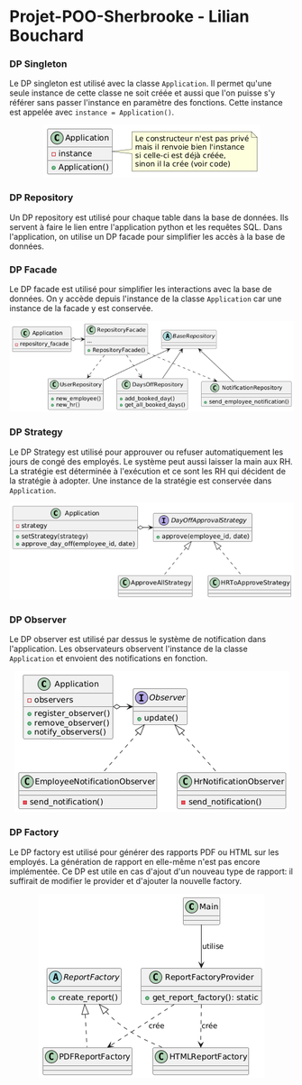 # Projet-POO-Sherbrooke - Lilian Bouchard

### DP Singleton

Le DP singleton est utilisé avec la classe ``Application``. Il permet qu'une seule instance de cette classe ne soit créée et aussi que l'on puisse s'y référer sans passer l'instance en paramètre des fonctions. Cette instance est appelée avec ``instance = Application()``.

<p align="center">
    <img src="images/singleton.png" alt="Singleton DP">
</p>

### DP Repository

Un DP repository est utilisé pour chaque table dans la base de données. Ils servent à faire le lien entre l'application python et les requêtes SQL. Dans l'application, on utilise un DP facade pour simplifier les accès à la base de données.

### DP Facade

Le DP facade est utilisé pour simplifier les interactions avec la base de données. On y accède depuis l'instance de la classe ``Application`` car une instance de la facade y est conservée.

<p align="center">
    <img src="images/facade.png" alt="Facade DP">
</p>

### DP Strategy

Le DP Strategy est utilisé pour approuver ou refuser automatiquement les jours de congé des employés. Le système peut aussi laisser la main aux RH. La stratégie est déterminée à l'exécution et ce sont les RH qui décident de la stratégie à adopter. Une instance de la stratégie est conservée dans ``Application``.

<p align="center">
    <img src="images/strategy.png" alt="Strategy DP">
</p>

### DP Observer

Le DP observer est utilisé par dessus le système de notification dans l'application. Les observateurs observent l'instance de la classe ``Application`` et envoient des notifications en fonction.

<p align="center">
    <img src="images/observer.png" alt="Observer DP">
</p>

### DP Factory

Le DP factory est utilisé pour générer des rapports PDF ou HTML sur les employés. La génération de rapport en elle-même n'est pas encore implémentée. Ce DP est utile en cas d'ajout d'un nouveau type de rapport: il suffirait de modifier le provider et d'ajouter la nouvelle factory.

<p align="center">
    <img src="images/factory.png" alt="Factory DP">
</p>